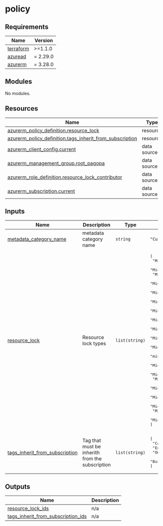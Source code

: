 # policy

<!-- BEGINNING OF PRE-COMMIT-TERRAFORM DOCS HOOK -->
## Requirements

| Name | Version |
|------|---------|
| <a name="requirement_terraform"></a> [terraform](#requirement\_terraform) | >=1.1.0 |
| <a name="requirement_azuread"></a> [azuread](#requirement\_azuread) | = 2.29.0 |
| <a name="requirement_azurerm"></a> [azurerm](#requirement\_azurerm) | = 3.28.0 |

## Modules

No modules.

## Resources

| Name | Type |
|------|------|
| [azurerm_policy_definition.resource_lock](https://registry.terraform.io/providers/hashicorp/azurerm/3.28.0/docs/resources/policy_definition) | resource |
| [azurerm_policy_definition.tags_inherit_from_subscription](https://registry.terraform.io/providers/hashicorp/azurerm/3.28.0/docs/resources/policy_definition) | resource |
| [azurerm_client_config.current](https://registry.terraform.io/providers/hashicorp/azurerm/3.28.0/docs/data-sources/client_config) | data source |
| [azurerm_management_group.root_pagopa](https://registry.terraform.io/providers/hashicorp/azurerm/3.28.0/docs/data-sources/management_group) | data source |
| [azurerm_role_definition.resource_lock_contributor](https://registry.terraform.io/providers/hashicorp/azurerm/3.28.0/docs/data-sources/role_definition) | data source |
| [azurerm_subscription.current](https://registry.terraform.io/providers/hashicorp/azurerm/3.28.0/docs/data-sources/subscription) | data source |

## Inputs

| Name | Description | Type | Default | Required |
|------|-------------|------|---------|:--------:|
| <a name="input_metadata_category_name"></a> [metadata\_category\_name](#input\_metadata\_category\_name) | metadata category name | `string` | `"Custom PagoPA"` | no |
| <a name="input_resource_lock"></a> [resource\_lock](#input\_resource\_lock) | Resource lock types | `list(string)` | <pre>[<br>  "Microsoft.DocumentDB/databaseAccounts",<br>  "Microsoft.Storage/storageAccounts",<br>  "Microsoft.Cache/Redis",<br>  "Microsoft.Network/publicIPAddresses",<br>  "Microsoft.DBforPostgreSQL/servers",<br>  "Microsoft.DBforPostgreSQL/flexibleServers",<br>  "Microsoft.DataProtection/backupVaults",<br>  "Microsoft.Network/applicationGateways",<br>  "Microsoft.Network/natGateways",<br>  "Microsoft.Network/virtualNetworkGateways",<br>  "Microsoft.OperationalInsights/workspaces",<br>  "microsoft.insights/components",<br>  "Microsoft.ContainerService/ManagedClusters",<br>  "Microsoft.Cdn/profiles/endpoints",<br>  "Microsoft.KeyVault/vaults",<br>  "Microsoft.EventHub/Namespaces",<br>  "Microsoft.EventHub/namespaces/eventhubs",<br>  "Microsoft.DataFactory/factories",<br>  "Microsoft.Kusto/Clusters",<br>  "Microsoft.ManagedIdentity/userAssignedIdentities"<br>]</pre> | no |
| <a name="input_tags_inherit_from_subscription"></a> [tags\_inherit\_from\_subscription](#input\_tags\_inherit\_from\_subscription) | Tag that must be inherith from the subscription | `list(string)` | <pre>[<br>  "CostCenter",<br>  "Environment",<br>  "Owner",<br>  "BusinessUnit"<br>]</pre> | no |

## Outputs

| Name | Description |
|------|-------------|
| <a name="output_resource_lock_ids"></a> [resource\_lock\_ids](#output\_resource\_lock\_ids) | n/a |
| <a name="output_tags_inherit_from_subscription_ids"></a> [tags\_inherit\_from\_subscription\_ids](#output\_tags\_inherit\_from\_subscription\_ids) | n/a |
<!-- END OF PRE-COMMIT-TERRAFORM DOCS HOOK -->
